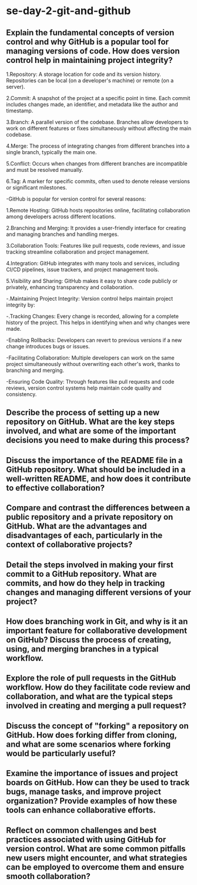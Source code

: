 # se-day-2-git-and-github
## Explain the fundamental concepts of version control and why GitHub is a popular tool for managing versions of code. How does version control help in maintaining project integrity?


1.Repository: A storage location for code and its version history. Repositories can be local (on a developer's machine) or remote (on a server).

2.Commit: A snapshot of the project at a specific point in time. Each commit includes changes made, an identifier, and metadata like the author and timestamp.

3.Branch: A parallel version of the codebase. Branches allow developers to work on different features or fixes simultaneously without affecting the main codebase.

4.Merge: The process of integrating changes from different branches into a single branch, typically the main one.

5.Conflict: Occurs when changes from different branches are incompatible and must be resolved manually.

6.Tag: A marker for specific commits, often used to denote release versions or significant milestones.

-GitHub is popular for version control for several reasons:

1.Remote Hosting: GitHub hosts repositories online, facilitating collaboration among developers across different locations.

2.Branching and Merging: It provides a user-friendly interface for creating and managing branches and handling merges.

3.Collaboration Tools: Features like pull requests, code reviews, and issue tracking streamline collaboration and project management.

4.Integration: GitHub integrates with many tools and services, including CI/CD pipelines, issue trackers, and project management tools.

5.Visibility and Sharing: GitHub makes it easy to share code publicly or privately, enhancing transparency and collaboration.

-.Maintaining Project Integrity: Version control helps maintain project integrity by:

-.Tracking Changes: Every change is recorded, allowing for a complete history of the project. This helps in identifying when and why changes were made.

-Enabling Rollbacks: Developers can revert to previous versions if a new change introduces bugs or issues.

-Facilitating Collaboration: Multiple developers can work on the same project simultaneously without overwriting each other's work, thanks to branching and merging.

-Ensuring Code Quality: Through features like pull requests and code reviews, version control systems help maintain code quality and consistency.

## Describe the process of setting up a new repository on GitHub. What are the key steps involved, and what are some of the important decisions you need to make during this process?

## Discuss the importance of the README file in a GitHub repository. What should be included in a well-written README, and how does it contribute to effective collaboration?

## Compare and contrast the differences between a public repository and a private repository on GitHub. What are the advantages and disadvantages of each, particularly in the context of collaborative projects?

## Detail the steps involved in making your first commit to a GitHub repository. What are commits, and how do they help in tracking changes and managing different versions of your project?

## How does branching work in Git, and why is it an important feature for collaborative development on GitHub? Discuss the process of creating, using, and merging branches in a typical workflow.

## Explore the role of pull requests in the GitHub workflow. How do they facilitate code review and collaboration, and what are the typical steps involved in creating and merging a pull request?

## Discuss the concept of "forking" a repository on GitHub. How does forking differ from cloning, and what are some scenarios where forking would be particularly useful?

## Examine the importance of issues and project boards on GitHub. How can they be used to track bugs, manage tasks, and improve project organization? Provide examples of how these tools can enhance collaborative efforts.

## Reflect on common challenges and best practices associated with using GitHub for version control. What are some common pitfalls new users might encounter, and what strategies can be employed to overcome them and ensure smooth collaboration?
